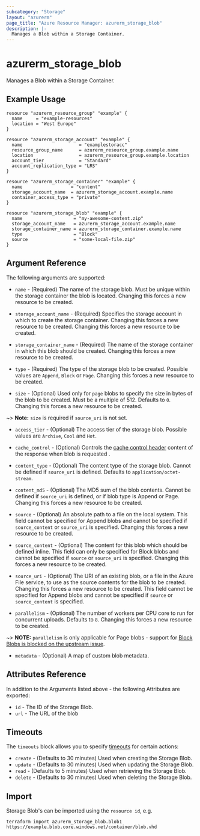 ```yaml
---
subcategory: "Storage"
layout: "azurerm"
page_title: "Azure Resource Manager: azurerm_storage_blob"
description: |-
  Manages a Blob within a Storage Container.
---
```


# azurerm_storage_blob

Manages a Blob within a Storage Container.

## Example Usage

```hcl
resource "azurerm_resource_group" "example" {
  name     = "example-resources"
  location = "West Europe"
}

resource "azurerm_storage_account" "example" {
  name                     = "examplestoracc"
  resource_group_name      = azurerm_resource_group.example.name
  location                 = azurerm_resource_group.example.location
  account_tier             = "Standard"
  account_replication_type = "LRS"
}

resource "azurerm_storage_container" "example" {
  name                  = "content"
  storage_account_name  = azurerm_storage_account.example.name
  container_access_type = "private"
}

resource "azurerm_storage_blob" "example" {
  name                   = "my-awesome-content.zip"
  storage_account_name   = azurerm_storage_account.example.name
  storage_container_name = azurerm_storage_container.example.name
  type                   = "Block"
  source                 = "some-local-file.zip"
}
```

## Argument Reference

The following arguments are supported:

* `name` - (Required) The name of the storage blob. Must be unique within the storage container the blob is located. Changing this forces a new resource to be created.

* `storage_account_name` - (Required) Specifies the storage account in which to create the storage container. Changing this forces a new resource to be created.
 Changing this forces a new resource to be created.

* `storage_container_name` - (Required) The name of the storage container in which this blob should be created. Changing this forces a new resource to be created.

* `type` - (Required) The type of the storage blob to be created. Possible values are `Append`, `Block` or `Page`. Changing this forces a new resource to be created.

* `size` - (Optional) Used only for `page` blobs to specify the size in bytes of the blob to be created. Must be a multiple of 512. Defaults to `0`. Changing this forces a new resource to be created.

~> **Note:** `size` is required if `source_uri` is not set.

* `access_tier` - (Optional) The access tier of the storage blob. Possible values are `Archive`, `Cool` and `Hot`.

* `cache_control` - (Optional) Controls the [cache control header](https://developer.mozilla.org/en-US/docs/Web/HTTP/Headers/Cache-Control) content of the response when blob is requested .

* `content_type` - (Optional) The content type of the storage blob. Cannot be defined if `source_uri` is defined. Defaults to `application/octet-stream`.

* `content_md5` - (Optional) The MD5 sum of the blob contents. Cannot be defined if `source_uri` is defined, or if blob type is Append or Page. Changing this forces a new resource to be created.

* `source` - (Optional) An absolute path to a file on the local system. This field cannot be specified for Append blobs and cannot be specified if `source_content` or `source_uri` is specified. Changing this forces a new resource to be created.

* `source_content` - (Optional) The content for this blob which should be defined inline. This field can only be specified for Block blobs and cannot be specified if `source` or `source_uri` is specified. Changing this forces a new resource to be created.

* `source_uri` - (Optional) The URI of an existing blob, or a file in the Azure File service, to use as the source contents for the blob to be created. Changing this forces a new resource to be created. This field cannot be specified for Append blobs and cannot be specified if `source` or `source_content` is specified.

* `parallelism` - (Optional) The number of workers per CPU core to run for concurrent uploads. Defaults to `8`. Changing this forces a new resource to be created.

~> **NOTE:** `parallelism` is only applicable for Page blobs - support for [Block Blobs is blocked on the upstream issue](https://github.com/tombuildsstuff/giovanni/issues/15).

* `metadata` - (Optional) A map of custom blob metadata.

## Attributes Reference

In addition to the Arguments listed above - the following Attributes are exported:

* `id` - The ID of the Storage Blob.
* `url` - The URL of the blob

## Timeouts

The `timeouts` block allows you to specify [timeouts](https://www.terraform.io/language/resources/syntax#operation-timeouts) for certain actions:

* `create` - (Defaults to 30 minutes) Used when creating the Storage Blob.
* `update` - (Defaults to 30 minutes) Used when updating the Storage Blob.
* `read` - (Defaults to 5 minutes) Used when retrieving the Storage Blob.
* `delete` - (Defaults to 30 minutes) Used when deleting the Storage Blob.

## Import

Storage Blob's can be imported using the `resource id`, e.g.

```shell
terraform import azurerm_storage_blob.blob1 https://example.blob.core.windows.net/container/blob.vhd
```
